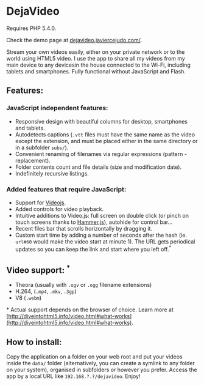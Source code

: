 # DejaVideo

Requires PHP 5.4.0.

Check the demo page at [dejavideo.javiercejudo.com/](http://dejavideo.javiercejudo.com/).

Stream your own videos easily, either on your private network or to the 
world using HTML5 video. I use the app to share all my videos from my main 
device to any devicesin the house connected to the Wi-Fi, including tablets 
and smartphones. Fully functional without JavaScript and Flash.

## Features:

### JavaScript independent features:

- Responsive design with beautiful columns for desktop, smartphones and tablets.
- Autodetects captions (`.vtt` files must have the same name as the
video except the extension, and must be placed either in the same
directory or in a subfolder `subs/`).
- Convenient renaming of filenames via regular expressions (pattern - replacement).
- Folder contents count and file details (size and modification date).
- Indefinitely recursive listings.

### Added features that require JavaScript:
- Support for [Videojs](http://videojs.com/).
- Added controls for video playback.
- Intuitive additions to Video.js: full screen on double click (or pinch on touch 
screens thanks to [Hammer.js](http://eightmedia.github.com/hammer.js/)), 
autohide for control bar…
- Recent files bar that scrolls horizontally by dragging it.
- Custom start time by adding a number of seconds after the hash (ie. `url#60`
would make the video start at minute 1). The URL gets periodical 
updates so you can keep the link and start where you left off.<sup>*</sup>

## Video support: <sup>*</sup>

- Theora (usually with `.ogv` or `.ogg` filename extensions)
- H.264, (`.mp4`, `.mkv`, `.3gp`)
- V8 (`.webm`)

\* Actual support depends on the browser of choice. Learn more at
    [http://diveintohtml5.info/video.html#what-works](http://diveintohtml5.info/video.html#what-works).

## How to install:

Copy the application on a folder on your web root and put your videos 
inside the `data/` folder (alternatively, you can create a symlink to any
folder on your system), organised in subfolders or however you prefer.
Access the app by a local URL like `192.168.?.?/dejavideo`. Enjoy!
